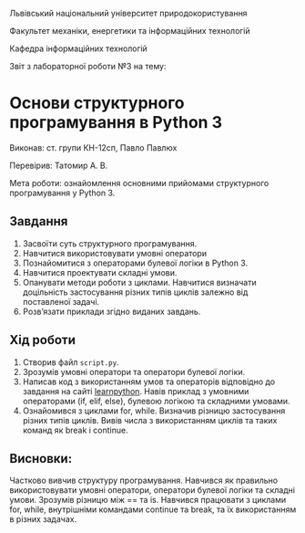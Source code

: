Львівський національний університет природокористування

Факультет механіки, енергетики та інформаційних технологій

Кафедра інформаційних технологій

Звіт з лабораторної роботи №3 на тему:

# Основи структурного програмування в Python 3

Виконав: ст. групи КН-12сп, Павло Павлюх

Перевірив: Татомир А. В.

Мета роботи: ознайомлення основними прийомами структурного програмування у Python 3.


## Завдання
1. Засвоїти суть структурного програмування.
2. Навчитися використовувати умовні оператори
3. Познайомитися з операторами булевої логіки в Python 3.
4. Навчитися проектувати складні умови.
5. Опанувати методи роботи з циклами. Навчитися визначати доцільність застосування різних типів циклів залежно від поставленої задачі.
6. Розв’язати приклади згідно виданих завдань.


## Хід роботи
1. Створив файл `script.py`.
2. Зрозумів умовні оператори та оператори булевої логіки.
3. Написав код з використанням умов та операторів відповідно до завдання на сайті [learnpython](learnpython.org). Навів приклад з умовними операторами (if, elif, else), булевою логікою та складними умовами.
4. Ознайомився з циклами for, while. Визначив різницю застосування різних типів циклів. Вивів числа з використанням циклів та таких команд як break і continue.


## Висновки:
Частково вивчив структуру програмування. Навчився як правильно використовувати умовні оператори, оператори булевої логіки та складні умови. Зрозумів різницю між == та is. Навчився працювати з циклами for, while, внутрішніми командами continue та break, та їх використанням в різних задачах.